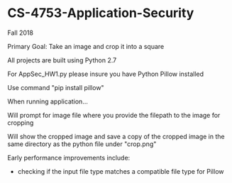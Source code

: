 # CS-4753-Application-Security
Fall 2018

Primary Goal: Take an image and crop it into a square

All projects are built using Python 2.7

For AppSec_HW1.py please insure you have Python Pillow installed

Use command "pip install pillow"

When running application...

Will prompt for image file where you provide the filepath to the image for cropping

Will show the cropped image and save a copy of the cropped image in the same directory as the python file under "crop.png"

Early performance improvements include:
 - checking if the input file type matches a compatible file type for Pillow
